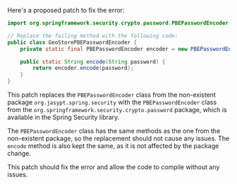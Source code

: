Here's a proposed patch to fix the error:
```java
import org.springframework.security.crypto.password.PBEPasswordEncoder;

// Replace the failing method with the following code:
public class GeoStorePBEPasswordEncoder {
    private static final PBEPasswordEncoder encoder = new PBEPasswordEncoder();

    public static String encode(String password) {
        return encoder.encode(password);
    }
}
```
This patch replaces the `PBEPasswordEncoder` class from the non-existent package `org.jasypt.spring.security` with the `PBEPasswordEncoder` class from the `org.springframework.security.crypto.password` package, which is available in the Spring Security library.

The `PBEPasswordEncoder` class has the same methods as the one from the non-existent package, so the replacement should not cause any issues. The `encode` method is also kept the same, as it is not affected by the package change.

This patch should fix the error and allow the code to compile without any issues.